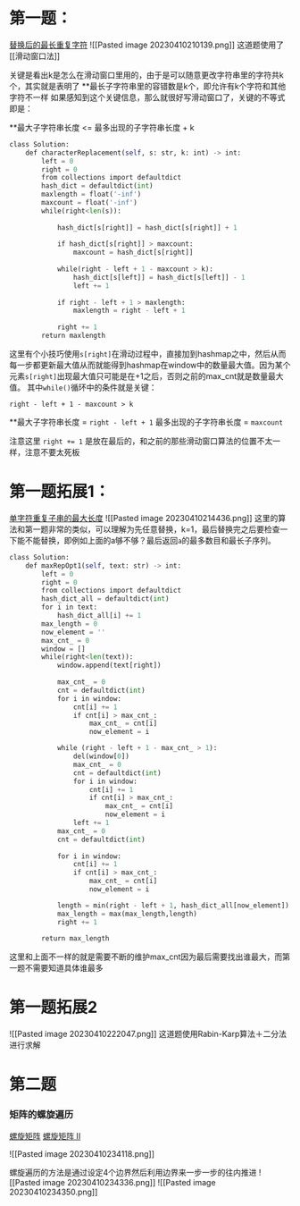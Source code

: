 # 第一题：
[替换后的最长重复字符](https://leetcode.cn/problems/longest-repeating-character-replacement/)
![[Pasted image 20230410210139.png]]
这道题使用了[[滑动窗口法]]

关键是看出k是怎么在滑动窗口里用的，由于是可以随意更改字符串里的字符共k个，其实就是表明了 **最长子字符串里的容错数是k个，即允许有k个字符和其他字符不一样 
如果感知到这个关键信息，那么就很好写滑动窗口了，关键的不等式即是：

**最大子字符串长度 <= 最多出现的子字符串长度 + k

```python
class Solution:
    def characterReplacement(self, s: str, k: int) -> int:
        left = 0
        right = 0
        from collections import defaultdict
        hash_dict = defaultdict(int)
        maxlength = float('-inf')
        maxcount = float('-inf')
        while(right<len(s)):
        
            hash_dict[s[right]] = hash_dict[s[right]] + 1
            
            if hash_dict[s[right]] > maxcount:
                maxcount = hash_dict[s[right]]
                
            while(right - left + 1 - maxcount > k):
                hash_dict[s[left]] = hash_dict[s[left]] - 1
                left += 1
                
            if right - left + 1 > maxlength:
                maxlength = right - left + 1
                
            right += 1
        return maxlength
```

这里有个小技巧使用`s[right]`在滑动过程中，直接加到hashmap之中，然后从而每一步都更新最大值从而就能得到hashmap在window中的数量最大值。因为某个元素`s[right]`出现最大值只可能是在+1之后，否则之前的max_cnt就是数量最大值。
其中`while()`循环中的条件就是关键：

`right - left + 1 - maxcount > k`

**最大子字符串长度 = `right - left + 1`
最多出现的子字符串长度 = `maxcount`

注意这里 `right += 1` 是放在最后的，和之前的那些滑动窗口算法的位置不太一样，注意不要太死板

# 第一题拓展1：
[单字符重复子串的最大长度](https://leetcode.cn/problems/swap-for-longest-repeated-character-substring/)
![[Pasted image 20230410214436.png]]
这里的算法和第一题非常的类似，可以理解为先任意替换，k=1，最后替换完之后要检查一下能不能替换，即例如上面的a够不够？最后返回`a`的最多数目和最长子序列。
```python
class Solution:
    def maxRepOpt1(self, text: str) -> int:
        left = 0
        right = 0
        from collections import defaultdict
        hash_dict_all = defaultdict(int)
        for i in text:
            hash_dict_all[i] += 1
        max_length = 0
        now_element = ''
        max_cnt_ = 0
        window = []
        while(right<len(text)):
            window.append(text[right])
            
            max_cnt_ = 0
            cnt = defaultdict(int)
            for i in window:
                cnt[i] += 1
                if cnt[i] > max_cnt_:
                    max_cnt_ = cnt[i]
                    now_element = i    

            while (right - left + 1 - max_cnt_ > 1):
                del(window[0])
                max_cnt_ = 0
                cnt = defaultdict(int)
                for i in window:
                    cnt[i] += 1
                    if cnt[i] > max_cnt_:
                        max_cnt_ = cnt[i]
                        now_element = i    
                left += 1
            max_cnt_ = 0
            cnt = defaultdict(int)
            
            for i in window:
                cnt[i] += 1
                if cnt[i] > max_cnt_:
                    max_cnt_ = cnt[i]
                    now_element = i       

            length = min(right - left + 1, hash_dict_all[now_element])
            max_length = max(max_length,length)
            right += 1
            
        return max_length
```
这里和上面不一样的就是需要不断的维护max_cnt因为最后需要找出谁最大，而第一题不需要知道具体谁最多

# 第一题拓展2
![[Pasted image 20230410222047.png]]
这道题使用Rabin-Karp算法＋二分法进行求解

# 第二题

### 矩阵的螺旋遍历
[螺旋矩阵](https://leetcode.cn/problems/spiral-matrix/)
[螺旋矩阵 II](https://leetcode.cn/problems/spiral-matrix-ii/)

![[Pasted image 20230410234118.png]]

螺旋遍历的方法是通过设定4个边界然后利用边界来一步一步的往内推进
![[Pasted image 20230410234336.png]]
![[Pasted image 20230410234350.png]]

